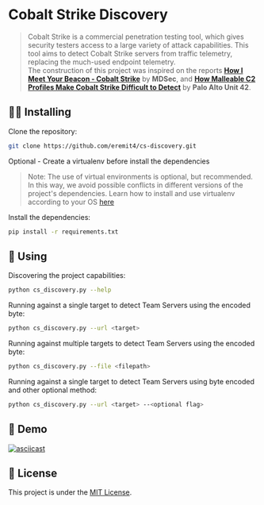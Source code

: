 # Cobalt Strike Discovery
> Cobalt Strike is a commercial penetration testing tool, which gives security testers access to a large variety of attack capabilities.
> This tool aims to detect Cobalt Strike servers from traffic telemetry, replacing the much-used endpoint telemetry.<br>
> The construction of this project was inspired on the reports <b>[How I Meet Your Beacon - Cobalt Strike](https://www.mdsec.co.uk/2022/07/part-2-how-i-met-your-beacon-cobalt-strike/)</b> by <b>MDSec</b>, 
> and <b>[How Malleable C2 Profiles Make Cobalt Strike Difficult to Detect](https://unit42.paloaltonetworks.com/cobalt-strike-malleable-c2-profile/)</b> by <b>Palo Alto Unit 42</b>.

## 👨‍💻 Installing

Clone the repository:
```bash
git clone https://github.com/eremit4/cs-discovery.git
```
Optional - Create a virtualenv before install the dependencies
> Note: The use of virtual environments is optional, but recommended. In this way, we avoid possible conflicts in different versions of the project's dependencies.
> Learn how to install and use virtualenv according to your OS [here](https://virtualenv.pypa.io/en/latest/)

Install the dependencies:
```bash
pip install -r requirements.txt
```

## 🥷️ Using

Discovering the project capabilities:
```bash
python cs_discovery.py --help
```

Running against a single target to detect Team Servers using the encoded byte:
```bash
python cs_discovery.py --url <target>
```

Running against multiple targets to detect Team Servers using the encoded byte:
```bash
python cs_discovery.py --file <filepath>
```

Running against a single target to detect Team Servers using byte encoded and other optional method:
```bash
python cs_discovery.py --url <target> --<optional flag>
```

## 🔮️ Demo
[![asciicast](https://asciinema.org/a/541035.svg)](https://asciinema.org/a/541035)

## 📝 License
This project is under the [MIT License](LICENSE).
